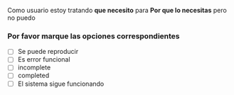 Como usuario estoy tratando __que necesito__ para __Por que lo necesitas__ pero no puedo

### Por favor marque las opciones correspondientes

- [ ] Se puede reproducir
- [ ] Es error funcional
- [ ] incomplete
- [ ] completed
- [ ] El sistema sigue funcionando
